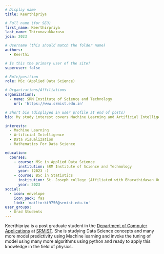 ```yaml
---
# Display name
title: Keerthipriya

# Full name (for SEO)
first_name: Keerthirpriya
last_name: Thirunavukkarasu
join: 2023

# Username (this should match the folder name)
authors:
  - Keerthi

# Is this the primary user of the site?
superuser: false

# Role/position
role: MSc (Applied Data Science)

# Organizations/Affiliations
organizations:
  - name: SRM Institute of Science and Technology
    url: 'https://www.srmist.edu.in'

# Short bio (displayed in user profile at end of posts)
bio: My study interest covers Machine Learning and Artificial Intelligence and visualization to interprete the insights from the data.

interests:
  - Machine Learning
  - Artificial Intelligence
  - Data visualization
  - Mathematics For Data Science

education:
  courses:
    - course: MSc in Applied Data Science
      institution: SRM Institute of Science and Technology
      year: (2023 -)
    - course: BSc in Statistics
      institution: St. Joseph college (Affiliated with Bharathidasan University)
      year: 2023
social:
  - icon: envelope
    icon_pack: fas
    link: 'mailto:kt9756@srmist.edu.in'
user_groups:
  - Grad Students
---
```


Keerthipriya is a post graduate student in the [Department of Computer Applications](https://www.srmist.edu.in/department/department-of-computer-applications/) at [SRMIST](https://www.srmist.edu.in). She is studying Data Science concepts and many more model predictivity using Machine learning and invoke the tuning of model using many more algorithms using python and ready to apply this knowledge in the field of physics.
